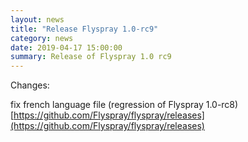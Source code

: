 ```yaml
---
layout: news
title: "Release Flyspray 1.0-rc9"
category: news
date: 2019-04-17 15:00:00
summary: Release of Flyspray 1.0 rc9
---
```


Changes:

fix french language file (regression of Flyspray 1.0-rc8)
[https://github.com/Flyspray/flyspray/releases](https://github.com/Flyspray/flyspray/releases)
